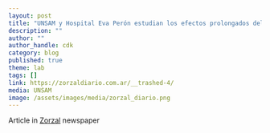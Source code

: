 ```yaml
---
layout: post
title: "UNSAM y Hospital Eva Perón estudian los efectos prolongados del Covid"
description: ""
author: ""
author_handle: cdk
category: blog
published: true
theme: lab
tags: []
link: https://zorzaldiario.com.ar/__trashed-4/
media: UNSAM 
image: /assets/images/media/zorzal_diario.png
---
```


Article in [Zorzal](https://zorzaldiario.com.ar/__trashed-4/) newspaper 